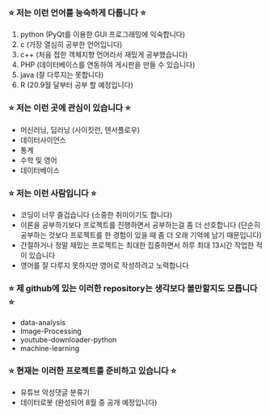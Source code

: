 ### ⭐ 저는 이런 언어를 능숙하게 다룹니다 ⭐

1. python (PyQt를 이용한 GUI 프로그래밍에 익숙합니다)
2. c (가장 열심히 공부한 언어입니다)
3. c++ (처음 접한 객체지향 언어라서 재밌게 공부했습니다)
4. PHP (데이터베이스를 연동하여 게시판을 만들 수 있습니다)
5. java (잘 다루지는 못합니다)
6. R (20.9월 달부터 공부 할 예정입니다)

### ⭐ 저는 이런 곳에 관심이 있습니다 ⭐

+ 머신러닝, 딥러닝 (사이킷런, 텐서플로우)
+ 데이터사이언스
+ 통계
+ 수학 및 영어
+ 데이터베이스

### ⭐ 저는 이런 사람입니다 ⭐

+ 코딩이 너무 즐겁습니다 (소중한 취미이기도 합니다)
+ 이론을 공부하기보다 프로젝트를 진행하면서 공부하는걸 좀 더 선호합니다 (단순히 공부하는 것보다 프로젝트를 한 경험이 있을 때 좀 더 오래 기억에 남기 때문입니다)
+ 간절하거나 정말 재밌는 프로젝트는 최대한 집중하면서 하루 최대 13시간 작업한 적이 있습니다
+ 영어를 잘 다루지 못하지만 영어로 작성하려고 노력합니다

### ⭐ 제 github에 있는 이러한 repository는 생각보다 볼만할지도 모릅니다 ⭐

+ data-analysis
+ Image-Processing
+ youtube-downloader-python
+ machine-learning

### ⭐ 현재는 이러한 프로젝트를 준비하고 있습니다 ⭐

+ 유튜브 악성댓글 분류기
+ 데이터로봇 (완성되어 8월 중 공개 예정입니다)
